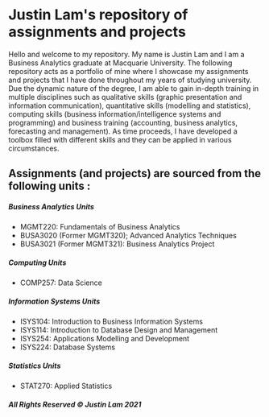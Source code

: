 # Justin Lam's repository of assignments and projects 
Hello and welcome to my repository. My name is Justin Lam and I am a Business Analytics graduate at Macquarie University. The following repository acts as a portfolio of mine where I showcase my assignments and projects that I have done throughout my years of studying university. Due the dynamic nature of the degree, I am able to gain in-depth training in multiple disciplines such as qualitative skills (graphic presentation and information communication), quantitative skills (modelling and statistics), computing skills (business information/intelligence systems and programming) and business training (accounting, business analytics, forecasting and management). As time proceeds, I have developed a toolbox filled with different skills and they can be applied in various circumstances.  

## Assignments (and projects) are sourced from the following units :
##### Business Analytics Units 
- MGMT220: Fundamentals of Business Analytics  
- BUSA3020 (Former MGMT320); Advanced Analytics Techniques 
- BUSA3021 (Former MGMT321): Business Analytics Project

##### Computing Units 
- COMP257: Data Science 

##### Information Systems Units 
- ISYS104: Introduction to Business Information Systems
- ISYS114: Introduction to Database Design and Management
- ISYS254: Applications Modelling and Development 
- ISYS224: Database Systems

##### Statistics Units 
- STAT270: Applied Statistics


##### All Rights Reserved © Justin Lam 2021
